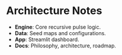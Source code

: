 # Architecture Notes

- **Engine**: Core recursive pulse logic.
- **Data**: Seed maps and configurations.
- **App**: Streamlit dashboard.
- **Docs**: Philosophy, architecture, roadmap.
